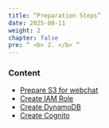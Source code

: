 ```yaml
---
title: “Preparation Steps”
date: 2025-08-11
weight: 2 
chapter: false
pre: “ <b> 2. </b> ”
---
```


### Content
  - [Prepare S3 for webchat](2.1-creates3/)
  - [Create IAM Role](2.2-createiamrole/)
  - [Create DynamoDB](2.3-createDB/)
  - [Create Cognito](2.4-createCog/)